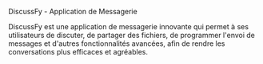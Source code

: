 

DiscussFy - Application de Messagerie

DiscussFy est une application de messagerie innovante qui permet à ses utilisateurs de discuter, de partager des fichiers, de programmer l'envoi de messages et d'autres fonctionnalités avancées, afin de rendre les conversations plus efficaces et agréables.

